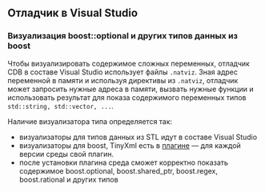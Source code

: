 ## Отладчик в Visual Studio

### Визуализация boost::optional и других типов данных из boost

Чтобы визуализировать содержимое сложных переменных, отладчик CDB в составе Visual Studio использует файлы ```.natviz```. Зная адрес переменной в памяти и используя директивы из ```.natviz```, отладчик может запросить нужные адреса в памяти, вызвать нужные функции и использовать результат для показа содержимого переменных типов ```std::string, std::vector, ...```.

Наличие визуализатора типа определяется так:
- визуализаторы для типов данных из STL идут в составе Visual Studio
- визуализаторы для boost, TinyXml есть в [плагине](https://visualstudiogallery.msdn.microsoft.com/61f12e7a-bc62-4b2c-b02e-d66014688c2e) &mdash; для каждой версии среды свой плагин.
- после установки плагина среда сможет корректно показать содержимое boost.optional, boost.shared_ptr, boost.regex, boost.rational и других типов
